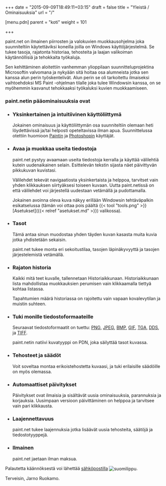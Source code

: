 ﻿+++
date = "2015-09-09T18:49:11+03:15"
draft = false
title = "Yleistä / Ominaisuuksia"
url = "/"

[menu.pdn]
    parent = "koti"
    weight = 101

+++

paint.net on ilmainen piirrosten ja valokuvien muokkausohjelma joka suunniteltiin käytettäviksi koneilla joilla on Windows käyttöjärjestelmä.
Se tukee tasoja, rajatonta historiaa, tehosteita ja laajan valikoiman käytännöllisiä ja tehokkaita työkaluja.

Sen kehittäminen aloitettiin vanhemman ylioppilaan suunnitteluprojektina Microsoftin valvomana ja nykyään sitä hoitaa osa alumneista jotka
sen kanssa alun perin työskentelivät. Alun perin se oli tarkoitettu ilmaiseksi vaihtoehdoksi MS Paint -ohjelman tilalle joka tulee Windowsin
kanssa, on se myöhemmin kasvanut tehokkaaksi työkaluksi kuvien muokkaamiseen.

### paint.netin pääominaisuuksia ovat

* ### Yksinkertainen ja intuitiivinen käyttöliittymä

    Jokainen ominaisuus ja käyttöliittymän osa suunniteltiin olemaan heti löydettävissä ja/tai helposti opeteltavissa ilman apua. Suunnittelussa
    otettiin huomioon [Paintin](https://en.wikipedia.org/wiki/Microsoft_Paint) ja [Photoshopin](https://en.wikipedia.org/wiki/Photoshop) käyttäjät.

* ### Avaa ja muokkaa useita tiedostoja

    paint.net pystyy avaamaan useita tiedostoja kerralla ja käyttää välilehtiä kutein uudenaikainen selain. Esittelevän tekstin sijasta näet
    päivittyvän pikkukuvan kuvistasi.

    Välilehdet tekevät navigaatiosta yksinkertaista ja helppoa, tarvitset vain yhden klikkauksen siirtyäksesi toiseen kuvaan. Uutta paint.netissä
    on että välilehdet voi järjestellä uudestaan vetämällä ja pudottamalla.

    Jokainen avoinna oleva kuva näkyy erillään Windowsin tehtäväpalkin esikatselussa \(tämän voi ottaa pois päältä
    {{< tool "tools.png" >}}[Asetukset]({{< relref "asetukset.md" >}}) valikossa\).

* ### Tasot

    Tämä antaa sinun muodostaa yhden täyden kuvan kasasta muita kuvia jotka yhdistetään sekaisin.

    paint.net tukee monta eri sekoitustilaa, tasojen läpinäkyvyyttä ja tasojen järjestelemistä vetämällä.

* ### Rajaton historia

    Kaikki mitä teet kuvalle, tallennetaan Historiaikkunaan. Historiaikkunaan lista mahdollistaa muokkauksien perumisen vain klikkaamalla
    tiettyä kohtaa listassa.

    Tapahtumien määrä historiassa on rajoitettu vain vapaan kovalevytilan ja muistin suhteen.

* ### Tuki monille tiedostoformaateille

    Seuraavat tiedostoformaatit on tuettu: [PNG](https://fi.wikipedia.org/wiki/PNG), [JPEG](https://fi.wikipedia.org/wiki/JPEG), [BMP](https://fi.wikipedia.org/wiki/BMP),
    [GIF](https://fi.wikipedia.org/wiki/GIF), [TGA](https://en.wikipedia.org/wiki/Truevision_TGA), [DDS](https://en.wikipedia.org/wiki/DirectDraw_Surface),
    ja [TIFF](https://fi.wikipedia.org/wiki/TIFF).

    paint.netin natiivi kuvatyyppi on PDN, joka säilyttää tasot kuvassa.

* ### Tehosteet ja säädöt

    Voit soveltaa montaa erikoistehostetta kuvaasi, ja tuki erilaisille säädöille on myös olemassa.

* ### Automaattiset päivitykset

    Päivitykset ovat ilmaisia ja sisältävät uusia ominaisuuksia, parannuksia ja korjauksia. Uusimpaan versioon päivittäminen on helppoa ja
    tarvitsee vain pari klikkausta.

* ### Laajennettavuus

    paint.net tukee laajennuksia jotka lisäävät uusia tehosteita, säätöjä ja tiedostotyyppejä.

* ### Ilmainen

    paint.net jaetaan ilman maksua.

Palautetta käännöksestä voi lähettää [sähköpostilla](mailto:jarno.ruokamo@gmail.com?subject=Palautetta%20k%C3%A4%C3%A4nn%C3%B6ksest%C3%A4)
<img style="vertical-align: middle;" src="/resurssit/fi.png" alt="suomilippu" />.

Terveisin, Jarno Ruokamo.
